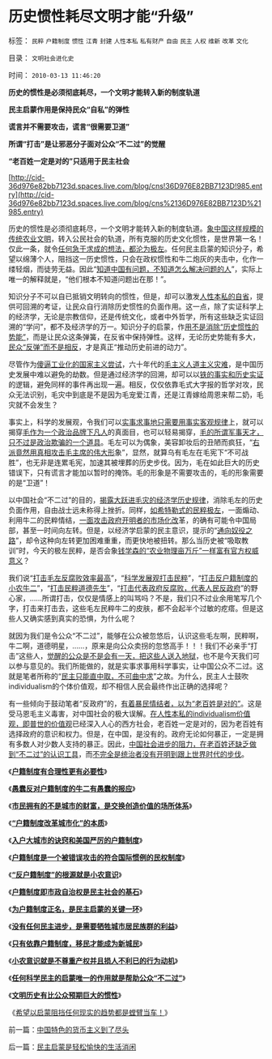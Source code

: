 # 历史惯性耗尽文明才能“升级”

标签： `民粹` `户籍制度` `惯性` `江青` `封建` `人性本私` `私有财产` `自由` `民主` `人权` `维新` `改革` `文化` 

目录： `文明社会进化史`

时间： `2010-03-13 11:46:20`

**历史的惯性是必须彻底耗尽，一个文明才能转入新的制度轨道**

**民主启蒙作用是保持民众“自私”的弹性**

**谎言并不需要攻击，谎言“很需要卫道”**

**所谓“打击”是让邪恶分子面对公众“不二过”的觉醒**

**“老百姓一定是对的”只适用于民主社会**

[http://cid-36d976e82bb7123d.spaces.live.com/blog/cns!36D976E82BB7123D!985.entry](http://cid-36d976e82bb7123d.spaces.live.com/blog/cns%2136D976E82BB7123D%21985.entry)

历史的惯性是必须彻底耗尽，一个文明才能转入新的制度轨道。[象中国这样规模的传统农业文明](../../../2009/9/28/中国怀旧复古的乌托邦传统文化.md)，转入公民社会的轨道，所有克服的历史文化惯性，是世界第一名！仅此一条，就令[任何急于求成的想法，都沦为极左](../../../2009/8/29/过高的期望造就了唯心，左倾，和乌托邦.md)。任何民主启蒙的知识分子，希望以绵薄个人，阻挡这一历史惯性，只会在政权惯性和牛二炮灰的夹击中，化作一缕轻烟，而徒劳无益。因此“[知道中国有问题，不知道怎么解决问题的人](../../../2009/9/12/正确认识问题就自然掌握了解决的办法.md)”，实际上唯一的解释就是，“他们根本不知道问题出在那！”。

知识分子不可以自已抵销文明转向的惯性，但是，却可以激发[人性本私的自省](../../../2010/1/13/“人性”的份量超越一切意识形态.md)，提供可回溯的考证，让民众自行消除历史惯性的负面作用。这一点，除了实证科学上的经济学，无论是宗教信仰，还是传统文化，或者中外哲学，所有这些缺乏实证回溯的“学问”，都不及经济学的万一。知识分子的启蒙，作[用不是消除“历史惯性的势能”](../../../2010/3/11/希望以启蒙阻挡任何现实的趋势都是螳臂当车！.md)，而是让民众这条弹簧，在反省中保持弹性。这样，无论历史势能有多大，[民众“反弹”而不是相反](../../../2009/8/24/那里有压迫，那里就没有反抗.md)，才是真正“推动历史前进的动力”。

尽管作为[傻逼工业化的国家主义尝试](../../../2009/8/2/工业化一定创造价值吗.md)，六十年代的[毛主义人道主义灾难](../../../2009/7/5/历史责任归咎于毛主席是不公正的.md)，是中国历史发展中难以避免的劫数。但是通过经济学的回溯，却可以以[铁的事实和历史实证](../../../2010/2/2/辩证法不能辩证出历史.md)的逻辑，避免同样的事件再出现一遍。相反，仅仅依靠毛式大字报的哲学对攻，民众无法识别，毛灾中到底是不是因为毛宠爱江青，还是江青嫁给周恩来帮二奶，毛灾就不会发生？

事实上，科学的发展观，令我们可以[实事求事地只需要用事实客观规律](../../../2009/8/22/刀笔吏之史诗与史实.md)上，就可以揭穿[毛作为一个政治品牌下凡人](../../../2009/6/27/毛泽东思想是党的集体结晶品牌非个人天才.md)的真面目，也可以轻易揭穿，[毛的所谓军事天才，只不过是政治欺骗的一个道具](http://hi.baidu.com/darthchn/blog/item/1258a6310e58f390a9018e8c.html)。毛左可以为偶象，美容卸妆后的丑陋而疯狂，“[右派竟然用真相攻击毛主席的伟大形](../../../2009/7/14/“职业右派竟然用真相攻击热比娅的谎言！”.md)象”，显然，就算乌有毛左在毛宪下“不可战胜”，也无非是连累毛宪，加速其被埋葬的历史步伐。因为，毛在如此巨大的历史错误下，只有谎言才能加以暂时的掩饰。毛的形象是不需要攻击的，毛的形象需要的是“卫道”！

以中国社会“不二过”的目的，[揭露大跃进毛灾的经济学历史规律](../../../2009/10/16/人为的城市化和人为毁灭工商业城市.md)，消除毛左的历史负面作用，自由战士远未称得上挫折。同样，[如希特勒式的民粹极左](../../../2009/6/29/法式民主可能方便了民粹希特勒上台.md)，一面煽动、利用牛二的民粹情结，[一面攻击政府开明者的市场化改](../../../2010/2/26/“反政府”是荒谬的.md)革，的确有可能令中国局部，甚至一时间向左转。但是，以经济学启蒙的民主意识，提示的“[通向奴役之路](../../../2010/1/27/回顾通往奴役的历史之路.md)”，却令这种向左转更加困难重重，而更快地被扭转。那么当历史被“吸取教训”时，今天的极左民粹，是否会象[钱学森的“农业物理亩万斤”一样富有官方权威意义](../../../2010/3/5/权威同样有胡说八道的平等权力.md)？

我们说“[打击毛左反腐败效率最高](../../../2009/7/15/为什么反左就是反腐败？反毛左反腐效益最高？.md)”，“[科学发展观打击民粹](../../../2009/9/25/科学发展观是打击极左民粹的最有力武器.md)”，“[打击反户籍制度的小农牛二](../../../2010/3/5/“反户籍制度”的根源就是小农意识.md)”，“[打击民粹道德先生](../../../2009/4/16/社会压力传递和媒体道德明星.md)”，“[打击代表政府反腐败，代表人民反政府](../../../2010/2/26/行政是社会的成本，而腐败是行政的成本.md)”的野心家，……所谓打击，仅仅是情感上的叫骂吗？不是，我们只不过业余用笔写几个字，打击来打击去，这些毛左民粹牛二的皮肤，都不会起半个过敏的疙瘩。但是这些人又确实感到真实的恐惧，为什么呢？

就因为我们是令公众“不二过”，能够在公众被忽悠后，认识这些毛左啊，民粹啊，牛二啊，道德明星，……，原来是向公众卖拐的忽悠高手！！！我们不必亲手“打击”这些人，[觉醒的公众是不是会有一天，把这些人送入地狱](../../../2009/6/29/光头党打手小心荣升天国北王讳昌辉尊位.md)，也不是今天我们可以参与意见的。我们所能做的，就是实事求事用科学事实，让中国公众不二过。这就是笔者所称的“[民主只能直中取，不可曲中求](http://darthvad.blog.sohu.com/132380956.html)”之故。为什么，民主人士鼓吹individualism的个体价值观，却不相信人民会最终作出正确的选择呢？

有一些倾向于鼓动笔者“反政府”的，[有着暴民情结者，以为“老百姓是对的”](http://blog.sina.com.cn/s/blog_5563a64d0100gvob.html)。这是受马恩毛主义毒害，对中国社会的极大误解。[在人性本私的individualism价值观，即普世的价值观](../../../2009/10/21/人权经济学是普世价值观经济学阐述.md)已经深入人心的西方社会，老百姓一定是对的，因为老百姓有选择政府的意识和权力。但是，在中国，是没有的。政府无论如何暴正，一定是拥有多数人对少数人支持的暴正。因此，[中国社会进步的阻力，在老百姓还缺乏做到“不二过”的认识工具](http://blog.sina.com.cn/s/blog_5563a64d0100gfpk.html)，而[不完全是统治者没有开明到跟上世界时代的步伐](http://blog.163.com/darthvad/blog/static/53399470200973023758325)。

《[**户籍制度有合理性更有必要性**](../../../2009/9/29/户籍制度的合理性和必要性专题讨论目录.md)》

《[**愚蠢反对户籍制度的牛二有愚蠢的报应**](../../../2010/1/27/愚蠢的人自然有愚蠢的报应.md)》

《[**市民拥有的不是城市的财富，是交换创造价值的场所体系**](../../../2010/1/29/市民拥有的不是城市的财富，是交换创造价值的场所体系.md)》

《[**“户籍制度改革城市化”的本质**](../../../2010/1/29/“户籍制度改革城市化”的本质是浩劫.md)》

《[**入户大城市的诀窍和美国严厉的户籍制度**](../../../2010/2/1/入户大城市的诀窍和美国严厉的户籍制度.md)》

《[**户籍制度是一个被错误攻击的符合国际惯例的民权制度**](../../../2010/3/4/户籍制度是被错误攻击的民权制度.md)》

《[**“反户籍制度”的根源就是小农意识**](../../../2010/3/5/“反户籍制度”的根源就是小农意识.md)》

《[**户籍制度即市政自治权是民主社会的基石**](../../../2010/3/5/户籍制度即市政自治权是民主社会的基石.md)》

《[**为户籍制度正名，是民主启蒙的关键一环**](../../../2010/3/6/为户籍制度正名，是民主启蒙的关键一环.md)》

《[**没有任何民主进步，是需要牺牲城市居民族群的利益**](../../../2010/3/6/没有任何民主进步，是需要牺牲城市居民族群的利益；.md)》

《[**只有依靠户籍制度，移民才能成为新城民**](../../../2010/3/6/向移民倾斜，居民如何实现“安居乐业”呢.md)》

《[**小农意识就是不尊重产权并且损人不利已的行为动机**](../../../2010/3/11/小农意识就是不尊重产权并且损人不利已的行为动机.md)》

《[**任何科学民主的启蒙唯一的作用就是帮助公众“不二过”**](../../../2010/3/11/民主启蒙只是帮助公众“不二过”.md)》

《[**文明历史有比公众预期巨大的惯性**](../../../2010/3/11/文明历史有比公众预期巨大的惯性.md)》

《[希望以启蒙阻挡任何现实的趋势都是螳臂当车！](../../../2010/3/11/希望以启蒙阻挡任何现实的趋势都是螳臂当车！.md)》



前一篇：[中国特色的货币主义到了尽头](../../../2010/3/13/中国特色的货币主义到了尽头.md)

后一篇：[民主启蒙是轻松愉快的生活消闲](../../../2010/3/13/民主启蒙是轻松愉快的生活消闲.md)